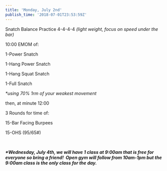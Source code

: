 ```yaml
---
title: 'Monday, July 2nd'
publish_time: '2018-07-01T23:53:59Z'
---
```


Snatch Balance Practice 4-4-4-4 *(light weight, focus on speed under the
bar)*

10:00 EMOM of:

1-Power Snatch

1-Hang Power Snatch

1-Hang Squat Snatch

1-Full Snatch

*\*using 70% 1rm of your weakest movement*

then, at minute 12:00

3 Rounds for time of:

15-Bar Facing Burpees

15-OHS (95/65\#)

 

***\*Wednesday, July 4th, we will have 1 class at 9:00am that is free
for everyone so bring a friend!  Open gym will follow from 10am-1pm but
the 9:00am class is the only class for the day.***
